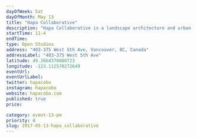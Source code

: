 ```yaml
---
dayOfWeek: Sat
dayOfMonth: May 13
title: "Hapa Collaborative"
description: "Hapa Collaborative is a landscape architecture and urban design practice established with placemaking, attentiveness and collaboration in mind.<br> <br> We see each project as an opportunity to partner, dream big and synthesize ideas wrought from many, often opposing, influences.  Our goal is to evoke the poetry of the place and in doing so reveal something delightful but perhaps previously unseen.  Most of all, we consider Hapa to be a contemporary voice for landscape architecture and a small, agile and fresh alternative to traditional firms.<br>  <br> Our joint open concept studios allow visitors to see actual working spaces and collaborative areas of our studio, shared with Nick Milkovich Architects. Hapa team members will be present to answer questions about Architectural models and drawings on display, give a tour, as well as a preview of ongoing projects including the Vancouver Art Gallery North Plaza, Foot of Lonsdale Plaza (featuring the completed Megabench) and the completed Megaphone aka Jim Deva Plaza Speaker's Corner feature at the Bute & Davie Plaza.<br>  <br> Refreshments, snacks, growlers of beer and some wine will be provided. Visitors may go home with free Sun Hop Park t-shirts, limited supply.<br>  <br> Door code is 4403 (under Hapa), and the elevator will give you access to the 4th floor on entry."
startTime: 11-4
endTime: 
type: Open Studios
address: "403-375 West 5th Ave, Vancouver, BC, Canada"
addressLabel: "403-375 West 5th Ave"
latitude: 49.2664370000723
longitude: -123.112578272649
eventUrl: 
eventUrlLabel: 
twitter: hapacobo
instagram: hapacobo
website: hapacobo.com
published: true
price: 

category: event-13-pm
priority: 0
slug: 2017-05-13-hapa_collaborative
---
```

